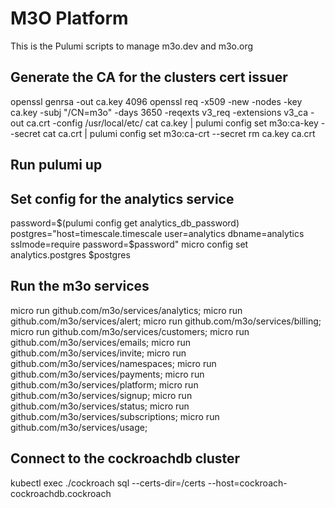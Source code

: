 # M3O Platform

This is the Pulumi scripts to manage m3o.dev and m3o.org

## Generate the CA for the clusters cert issuer

openssl genrsa -out ca.key 4096
openssl req -x509 -new -nodes -key ca.key -subj "/CN=m3o" -days 3650 -reqexts v3_req -extensions v3_ca -out ca.crt -config /usr/local/etc/
cat ca.key | pulumi config set m3o:ca-key --secret
cat ca.crt | pulumi config set m3o:ca-crt --secret
rm ca.key ca.crt

## Run pulumi up

## Set config for the analytics service

password=$(pulumi config get analytics_db_password)
postgres="host=timescale.timescale user=analytics dbname=analytics sslmode=require password=$password"
micro config set analytics.postgres \$postgres

## Run the m3o services

micro run github.com/m3o/services/analytics;
micro run github.com/m3o/services/alert;
micro run github.com/m3o/services/billing;
micro run github.com/m3o/services/customers;
micro run github.com/m3o/services/emails;
micro run github.com/m3o/services/invite;
micro run github.com/m3o/services/namespaces;
micro run github.com/m3o/services/payments;
micro run github.com/m3o/services/platform;
micro run github.com/m3o/services/signup;
micro run github.com/m3o/services/status;
micro run github.com/m3o/services/subscriptions;
micro run github.com/m3o/services/usage;

## Connect to the cockroachdb cluster

kubectl exec ./cockroach sql --certs-dir=/certs --host=cockroach-cockroachdb.cockroach
